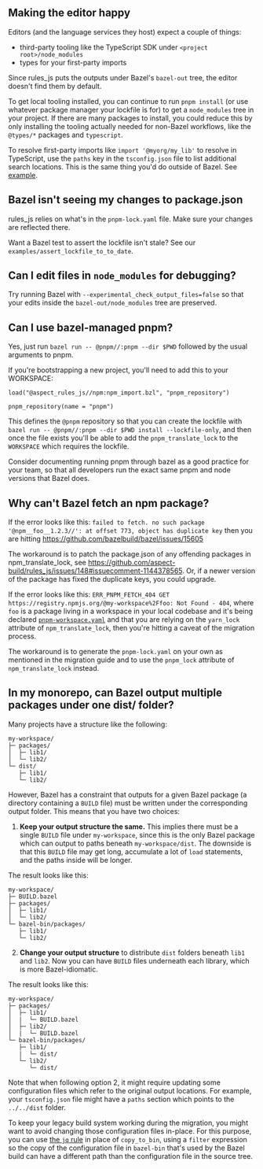 ## Making the editor happy

Editors (and the language services they host) expect a couple of things:

-   third-party tooling like the TypeScript SDK under `<project root>/node_modules`
-   types for your first-party imports

Since rules_js puts the outputs under Bazel's `bazel-out` tree, the editor doesn't find them by default.

To get local tooling installed, you can continue to run `pnpm install` (or use whatever package manager your lockfile is for)
to get a `node_modules` tree in your project.
If there are many packages to install, you could reduce this by only installing the tooling
actually needed for non-Bazel workflows, like the `@types/*` packages and `typescript`.

To resolve first-party imports like `import '@myorg/my_lib'` to resolve in TypeScript, use the
`paths` key in the `tsconfig.json` file to list additional search locations.
This is the same thing you'd do outside of Bazel.
See [example](https://github.com/aspect-build/rules_ts/blob/74d54bda208695d7e8992520e560166875cfbce7/examples/simple/tsconfig.json#L4-L10).

## Bazel isn't seeing my changes to package.json

rules_js relies on what's in the `pnpm-lock.yaml` file.
Make sure your changes are reflected there.

Want a Bazel test to assert the lockfile isn't stale? See our `examples/assert_lockfile_to_to_date`.

## Can I edit files in `node_modules` for debugging?

Try running Bazel with `--experimental_check_output_files=false` so that your edits inside the `bazel-out/node_modules` tree are preserved.

## Can I use bazel-managed pnpm?

Yes, just run `bazel run -- @pnpm//:pnpm --dir $PWD` followed by the usual arguments to pnpm.

If you're bootstrapping a new project, you'll need to add this to your WORKSPACE:

```starlark
load("@aspect_rules_js//npm:npm_import.bzl", "pnpm_repository")

pnpm_repository(name = "pnpm")
```

This defines the `@pnpm` repository so that you can create the lockfile with
`bazel run -- @pnpm//:pnpm --dir $PWD install --lockfile-only`, and then once the file exists you'll
be able to add the `pnpm_translate_lock` to the `WORKSPACE` which requires the lockfile.

Consider documenting running pnpm through bazel as a good practice for your team, so that all developers run the exact same pnpm and node versions that Bazel does.

## Why can't Bazel fetch an npm package?

If the error looks like this: `failed to fetch. no such package '@npm__foo__1.2.3//': at offset 773, object has duplicate key`
then you are hitting https://github.com/bazelbuild/bazel/issues/15605

The workaround is to patch the package.json of any offending packages in npm_translate_lock, see https://github.com/aspect-build/rules_js/issues/148#issuecomment-1144378565.
Or, if a newer version of the package has fixed the duplicate keys, you could upgrade.

If the error looks like this: `ERR_PNPM_FETCH_404 GET https://registry.npmjs.org/@my-workspace%2Ffoo: Not Found - 404`, where `foo` is a package living in a workspace in your local
codebase and it's being declared [`pnpm-workspace.yaml`](https://pnpm.io/pnpm-workspace_yaml) and that you are relying on the `yarn_lock` attribute of `npm_translate_lock`, then
you're hitting a caveat of the migration process.

The workaround is to generate the `pnpm-lock.yaml` on your own as mentioned in the migration guide and to use the `pnpm_lock` attribute of `npm_translate_lock` instead.

## In my monorepo, can Bazel output multiple packages under one dist/ folder?

Many projects have a structure like the following:

```
my-workspace/
├─ packages/
│  ├─ lib1/
│  └─ lib2/
└─ dist/
   ├─ lib1/
   └─ lib2/
```

However, Bazel has a constraint that outputs for a given Bazel package (a directory containing a `BUILD` file) must be written under the corresponding output folder. This means that you have two choices:

1. **Keep your output structure the same.** This implies there must be a single `BUILD` file under `my-workspace`, since this is the only Bazel package which can output to paths beneath `my-workspace/dist`. The downside is that this `BUILD` file may get long, accumulate a lot of `load` statements, and the paths inside will be longer.

The result looks like this:

```
my-workspace/
├─ BUILD.bazel
├─ packages/
│  ├─ lib1/
│  └─ lib2/
└─ bazel-bin/packages/
   ├─ lib1/
   └─ lib2/
```

2. **Change your output structure** to distribute `dist` folders beneath `lib1` and `lib2`. Now you can have `BUILD` files underneath each library, which is more Bazel-idiomatic.

The result looks like this:

```
my-workspace/
├─ packages/
│  ├─ lib1/
│  |  └─ BUILD.bazel
│  ├─ lib2/
│  |  └─ BUILD.bazel
└─ bazel-bin/packages/
   ├─ lib1/
   |  └─ dist/
   └─ lib2/
      └─ dist/
```

Note that when following option 2, it might require updating some configuration files which refer to the original output locations. For example, your `tsconfig.json` file might have a `paths` section which points to the `../../dist` folder.

To keep your legacy build system working during the migration, you might want to avoid changing those configuration files in-place. For this purpose, you can use [the `jq` rule](https://docs.aspect.build/aspect-build/bazel-lib/v1.0.0/docs/jq-docgen.html#jq) in place of `copy_to_bin`, using a `filter` expression so the copy of the configuration file in `bazel-bin` that's used by the Bazel build can have a different path than the configuration file in the source tree.
